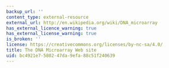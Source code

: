 ```yaml
---
backup_url: ''
content_type: external-resource
external_url: http://en.wikipedia.org/wiki/DNA_microarray
has_external_licence_warning: true
has_external_license_warning: true
is_broken: ''
license: https://creativecommons.org/licenses/by-nc-sa/4.0/
title: The DNA Microarray Web site
uid: bc4921e7-5802-47da-9efa-88c51f240639
---
```

